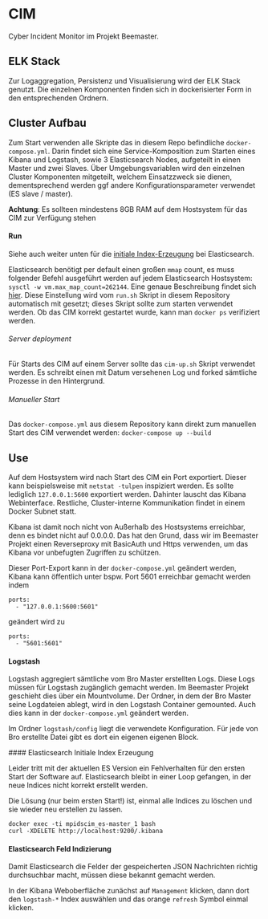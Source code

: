 # CIM

Cyber Incident Monitor im Projekt Beemaster.

## ELK Stack

Zur Logaggregation, Persistenz und Visualisierung wird der ELK Stack genutzt. Die einzelnen Komponenten finden sich in dockerisierter Form in den entsprechenden Ordnern.

## Cluster Aufbau

Zum Start verwenden alle Skripte das in diesem Repo befindliche `docker-compose.yml`. Darin findet sich eine Service-Komposition zum Starten eines Kibana und Logstash, sowie 3 Elasticsearch Nodes, aufgeteilt in einen Master und zwei Slaves. Über Umgebungsvariablen wird den einzelnen Cluster Komponenten mitgeteilt, welchem Einsatzzweck sie dienen, dementsprechend werden ggf andere Konfigurationsparameter verwendet (ES slave / master).

**Achtung**: Es sollteen mindestens 8GB RAM auf dem Hostsystem für das CIM zur Verfügung stehen


#### Run

Siehe auch weiter unten für die [initiale Index-Erzeugung](#init_es) bei Elasticsearch.

Elasticsearch benötigt per default einen großen ``mmap`` count, es muss folgender Befehl ausgeführt werden auf jedem Elasticsearch Hostsystem: `sysctl -w vm.max_map_count=262144`. Eine genaue Beschreibung findet sich [hier](https://www.elastic.co/guide/en/elasticsearch/reference/current/vm-max-map-count.html). Diese Einstellung wird vom `run.sh` Skript in diesem Repository automatisch mit gesetzt; dieses Skript sollte zum starten verwendet werden. Ob das CIM korrekt gestartet wurde, kann man `docker ps` verifiziert werden.

###### Server deployment

Für Starts des CIM auf einem Server sollte das `cim-up.sh` Skript verwendet werden. Es schreibt einen mit Datum versehenen Log und forked sämtliche Prozesse in den Hintergrund.

###### Manueller Start

Das `docker-compose.yml` aus diesem Repository kann direkt zum manuellen Start des CIM verwendet werden: `docker-compose up --build`


## Use

Auf dem Hostsystem wird nach Start des CIM ein Port exportiert. Dieser kann beispielsweise mit `netstat -tulpen` inspiziert werden. Es sollte lediglich `127.0.0.1:5600` exportiert werden. Dahinter lauscht das Kibana Webinterface. Restliche, Cluster-interne Kommunikation findet in einem Docker Subnet statt.

Kibana ist damit noch nicht von Außerhalb des Hostsystems erreichbar, denn es bindet nicht auf 0.0.0.0. Das hat den Grund, dass wir im Beemaster Projekt einen Reverseproxy mit BasicAuth und Https verwenden, um das Kibana vor unbefugten Zugriffen zu schützen. 

Dieser Port-Export kann in der `docker-compose.yml` geändert werden, Kibana kann öffentlich unter bspw. Port 5601 erreichbar gemacht werden indem 
```
ports:
  - "127.0.0.1:5600:5601"
```
geändert wird zu
```
ports:
  - "5601:5601"
```


#### Logstash

Logstash aggregiert sämtliche vom Bro Master erstellten Logs. Diese Logs müssen für Logstash zugänglich gemacht werden. Im Beemaster Projekt geschieht dies über ein Mountvolume. Der Ordner, in dem der Bro Master seine Logdateien ablegt, wird in den Logstash Container gemounted. Auch dies kann in der `docker-compose.yml` geändert werden.

Im Ordner `logstash/config` liegt die verwendete Konfiguration. Für jede von Bro erstellte Datei gibt es dort ein eigenen eigenen Block.

<a name="init_es"/>
#### Elasticsearch Initiale Index Erzeugung

Leider tritt mit der aktuellen ES Version ein Fehlverhalten für den ersten Start der Software auf. Elasticsearch bleibt in einer Loop gefangen, in der neue Indices nicht korrekt erstellt werden.

Die Lösung (nur beim ersten Start!) ist, einmal alle Indices zu löschen und sie wieder neu erstellen zu lassen.

```
docker exec -ti mpidscim_es-master_1 bash
curl -XDELETE http://localhost:9200/.kibana
```

#### Elasticsearch Feld Indizierung

Damit Elasticsearch die Felder der gespeicherten JSON Nachrichten richtig durchsuchbar macht, müssen diese bekannt gemacht werden. 

In der Kibana Weboberfläche zunächst auf `Management` klicken, dann dort den `logstash-*` Index auswählen und das orange `refresh` Symbol einmal klicken. 